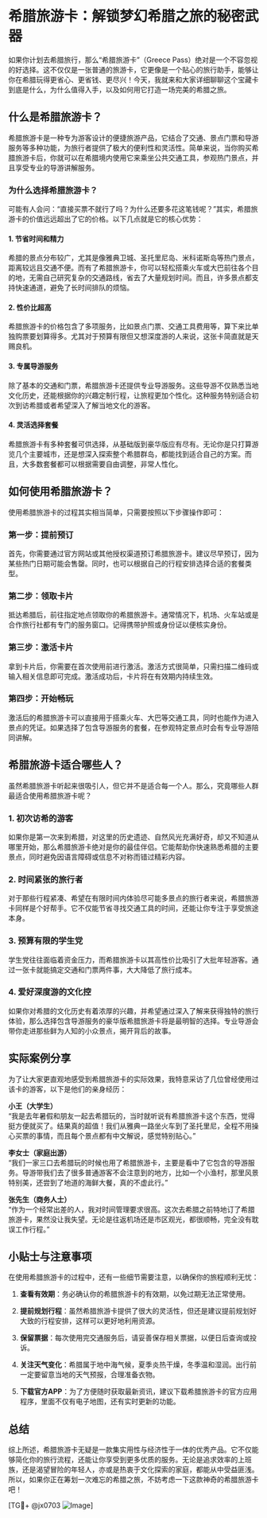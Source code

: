 # 希腊旅游卡：解锁梦幻希腊之旅的秘密武器

如果你计划去希腊旅行，那么“希腊旅游卡”（Greece Pass）绝对是一个不容忽视的好选择。这不仅仅是一张普通的旅游卡，它更像是一个贴心的旅行助手，能够让你在希腊玩得更省心、更省钱、更尽兴！今天，我就来和大家详细聊聊这个宝藏卡到底是什么，为什么值得入手，以及如何用它打造一场完美的希腊之旅。

## 什么是希腊旅游卡？

希腊旅游卡是一种专为游客设计的便捷旅游产品，它结合了交通、景点门票和导游服务等多种功能，为旅行者提供了极大的便利性和灵活性。简单来说，当你购买希腊旅游卡后，你就可以在希腊境内使用它来乘坐公共交通工具，参观热门景点，并且享受专业的导游讲解服务。

### 为什么选择希腊旅游卡？

可能有人会问：“直接买票不就行了吗？为什么还要多花这笔钱呢？”其实，希腊旅游卡的价值远远超出了它的价格。以下几点就是它的核心优势：

#### 1. **节省时间和精力**
希腊的景点分布较广，尤其是像雅典卫城、圣托里尼岛、米科诺斯岛等热门景点，距离较远且交通不便。而有了希腊旅游卡，你可以轻松搭乘火车或大巴前往各个目的地，无需自己研究复杂的交通路线，省去了大量规划时间。而且，许多景点都支持快速通道，避免了长时间排队的烦恼。

#### 2. **性价比超高**
希腊旅游卡的价格包含了多项服务，比如景点门票、交通工具费用等，算下来比单独购票要划算得多。尤其对于预算有限但又想深度游的人来说，这张卡简直就是天赐良机。

#### 3. **专属导游服务**
除了基本的交通和门票，希腊旅游卡还提供专业导游服务。这些导游不仅熟悉当地文化历史，还能根据你的兴趣定制行程，让旅程更加个性化。这种服务特别适合初次到访希腊或者希望深入了解当地文化的游客。

#### 4. **灵活选择套餐**
希腊旅游卡有多种套餐可供选择，从基础版到豪华版应有尽有。无论你是只打算游览几个主要城市，还是想深入探索整个希腊群岛，都能找到适合自己的方案。而且，大多数套餐都可以根据需要自由调整，非常人性化。

## 如何使用希腊旅游卡？

使用希腊旅游卡的过程其实相当简单，只需要按照以下步骤操作即可：

### 第一步：提前预订
首先，你需要通过官方网站或其他授权渠道预订希腊旅游卡。建议尽早预订，因为某些热门日期可能会售罄。同时，也可以根据自己的行程安排选择合适的套餐类型。

### 第二步：领取卡片
抵达希腊后，前往指定地点领取你的希腊旅游卡。通常情况下，机场、火车站或是合作旅行社都有专门的服务窗口。记得携带护照或身份证以便核实身份。

### 第三步：激活卡片
拿到卡片后，你需要在首次使用前进行激活。激活方式很简单，只需扫描二维码或输入相关信息即可完成。激活成功后，卡片将在有效期内持续生效。

### 第四步：开始畅玩
激活后的希腊旅游卡可以直接用于搭乘火车、大巴等交通工具，同时也能作为进入景点的凭证。如果选择了包含导游服务的套餐，在参观特定景点时会有专业导游陪同讲解。

## 希腊旅游卡适合哪些人？

虽然希腊旅游卡听起来很吸引人，但它并不是适合每一个人。那么，究竟哪些人群最适合使用希腊旅游卡呢？

### 1. 初次访希的游客
如果你是第一次来到希腊，对这里的历史遗迹、自然风光充满好奇，却又不知道从哪里开始，那么希腊旅游卡绝对是你的最佳伴侣。它能帮助你快速熟悉希腊的主要景点，同时避免因语言障碍或信息不对称而错过精彩内容。

### 2. 时间紧张的旅行者
对于那些行程紧凑、希望在有限时间内体验尽可能多景点的旅行者来说，希腊旅游卡同样是个好帮手。它不仅能节省寻找交通工具的时间，还能让你专注于享受旅途本身。

### 3. 预算有限的学生党
学生党往往面临着资金压力，而希腊旅游卡以其高性价比吸引了大批年轻游客。通过一张卡就能搞定交通和门票两件事，大大降低了旅行成本。

### 4. 爱好深度游的文化控
如果你对希腊的文化历史有着浓厚的兴趣，并希望通过深入了解来获得独特的旅行体验，那么选择包含导游服务的豪华版希腊旅游卡将是最明智的选择。专业导游会带你走进那些鲜为人知的小众景点，揭开背后的故事。

## 实际案例分享

为了让大家更直观地感受到希腊旅游卡的实际效果，我特意采访了几位曾经使用过该卡的游客，以下是他们的亲身经历：

**小王（大学生）**  
“我是去年暑假和朋友一起去希腊玩的，当时就听说有希腊旅游卡这个东西，觉得挺方便就买了。结果真的超值！我们从雅典一路坐火车到了圣托里尼，全程不用操心买票的事情，而且每个景点都有中文解说，感觉特别贴心。”

**李女士（家庭出游）**  
“我们一家三口去希腊玩的时候也用了希腊旅游卡，主要是看中了它包含的导游服务。导游带我们去了很多普通游客不会注意到的地方，比如一个小渔村，那里风景特别美，还尝到了地道的海鲜大餐，真的不虚此行。”

**张先生（商务人士）**  
“作为一个经常出差的人，我对时间管理要求很高。这次去希腊之前特地订了希腊旅游卡，果然没让我失望。无论是往返机场还是市区观光，都很顺畅，完全没有耽误工作行程。”

## 小贴士与注意事项

在使用希腊旅游卡的过程中，还有一些细节需要注意，以确保你的旅程顺利无忧：

1. **查看有效期**：务必确认你的希腊旅游卡的有效期，以免过期无法正常使用。
   
2. **提前规划行程**：虽然希腊旅游卡提供了很大的灵活性，但还是建议提前规划好大致的行程安排，这样可以更好地利用资源。

3. **保留票据**：每次使用完交通服务后，请妥善保存相关票据，以便日后查询或投诉。

4. **关注天气变化**：希腊属于地中海气候，夏季炎热干燥，冬季温和湿润。出行前一定要留意当地的天气预报，合理准备衣物。

5. **下载官方APP**：为了方便随时获取最新资讯，建议下载希腊旅游卡的官方应用程序，里面不仅有电子地图，还有实时更新的功能。

## 总结

综上所述，希腊旅游卡无疑是一款集实用性与经济性于一体的优秀产品。它不仅能够简化你的旅行流程，还能让你享受到更多优质的服务。无论是追求效率的上班族，还是渴望冒险的年轻人，亦或是热衷于文化探索的家庭，都能从中受益匪浅。所以，如果你正在筹划一次难忘的希腊之旅，不妨考虑一下这款神奇的希腊旅游卡吧！

[TG💪+ @jx0703 ![Image](https://github.com/user-attachments/assets/dbca1d08-cadb-493c-b0ec-ad6f7a83f270)]